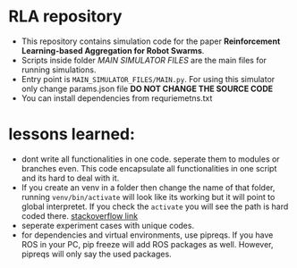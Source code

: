 # RLA repository
- This repository contains simulation code for the paper **Reinforcement Learning-based Aggregation for Robot Swarms**.
- Scripts inside folder *MAIN SIMULATOR FILES* are the main files for running simulations. 
- Entry point is ```MAIN_SIMULATOR_FILES/MAIN.py```. For using this simulator only change params.json file **DO NOT CHANGE THE SOURCE CODE**
- You can install dependencies from requriemetns.txt
# lessons learned:
- dont write all functionalities in one code. seperate them to modules or branches even. This code encapsulate all functionalities in one script and its hard to deal with it.
- If you create an venv in a folder then change the name of that folder, running ``` venv/bin/activate ``` will look like its working but it will point to global interpretet. If you check the ```activate``` you will see the path is hard coded there. [stackoverflow link](https://stackoverflow.com/questions/65390129/venv-activate-doesnt-not-change-my-python-path)
- seperate experiment cases with unique codes.
- for dependencies and virtual environments, use pipreqs. If you have ROS in your PC, pip freeze will add ROS packages as well. However, pipreqs will only say the used packages.


